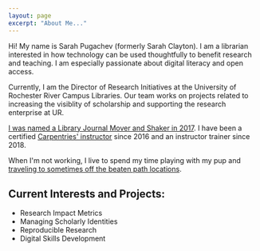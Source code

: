 ```yaml
---
layout: page
excerpt: "About Me..."
---
```


Hi! My name is Sarah Pugachev (formerly Sarah Clayton). I am a librarian interested in how technology can be used thoughtfully to benefit research and teaching. I am especially passionate about digital literacy and open access.

Currently, I am the Director of Research Initiatives at the University of Rochester River Campus Libraries. Our team works on projects related to increasing the visiblity of scholarship and supporting the research enterprise at UR. 

[I was named a Library Journal Mover and Shaker in 2017](https://www.libraryjournal.com/?detailStory=sarah-clayton-movers-shakers-2017-digital-developers#_). I have been a certified [Carpentries' instructor](https://carpentries.org/) since 2016 and an instructor trainer since 2018. 

When I'm not working, I live to spend my time playing with my pup and [traveling to sometimes off the beaten path locations](https://puppiesarebarking.wordpress.com/). 

## Current Interests and Projects:

- Research Impact Metrics
- Managing Scholarly Identities
- Reproducible Research 
- Digital Skills Development

